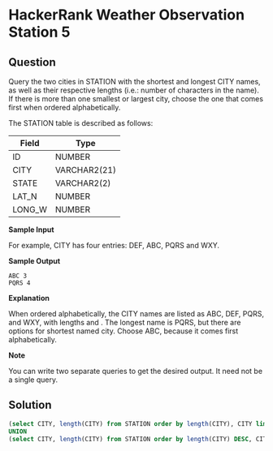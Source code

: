 # HackerRank Weather Observation Station 5

## Question

Query the two cities in STATION with the shortest and longest CITY names, as well as their respective lengths (i.e.: number of characters in the name). If there is more than one smallest or largest city, choose the one that comes first when ordered alphabetically.

The STATION table is described as follows:

|Field|Type|
|-----|----|
|ID   |NUMBER|
|CITY | VARCHAR2(21)|
|STATE|VARCHAR2(2)|
|LAT_N|NUMBER|
|LONG_W|NUMBER|

**Sample Input**

For example, CITY has four entries: DEF, ABC, PQRS and WXY.

**Sample Output**

```
ABC 3
PQRS 4
```

**Explanation**

When ordered alphabetically, the CITY names are listed as ABC, DEF, PQRS, and WXY, with lengths  and . The longest name is PQRS, but there are  options for shortest named city. Choose ABC, because it comes first alphabetically.

**Note**

You can write two separate queries to get the desired output. It need not be a single query.

## Solution

```sql
(select CITY, length(CITY) from STATION order by length(CITY), CITY limit 1)
UNION
(select CITY, length(CITY) from STATION order by length(CITY) DESC, CITY limit 1)
```


